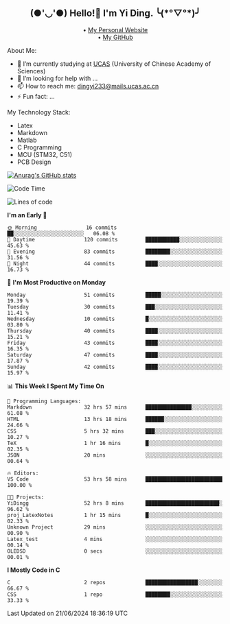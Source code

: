 <h2 align="center">(●'◡'●) Hello!👋 I'm Yi Ding. ╰(*°▽°*)╯</h2>
<p align="center">
  • <a href="https://yidingg.github.io/YiDingg/#/">My Personal Website</a><br>
  • <a href="https://github.com/YiDingg">My GitHub</a>
</p>

About Me:
- 🔭 I’m currently studying at [UCAS](https://www.ucas.ac.cn/) (University of Chinese Academy of Sciences)
- 🤔 I’m looking for help with ...
- 📫 How to reach me: dingyi233@mails.ucas.ac.cn
- ⚡ Fun fact: ...

My Technology Stack:
- Latex
- Markdown
- Matlab
- C Programming
- MCU (STM32, C51)
- PCB Design

[![Anurag's GitHub stats](https://github-readme-stats.vercel.app/api?username=YiDingg)](https://github.com/anuraghazra/github-readme-stats)

<!--START_SECTION:waka-->
![Code Time](http://img.shields.io/badge/Code%20Time-56%20hrs%204%20mins-blue)

![Lines of code](https://img.shields.io/badge/From%20Hello%20World%20I%27ve%20Written-403.0%20thousand%20lines%20of%20code-blue)

**I'm an Early 🐤** 

```text
🌞 Morning                16 commits          ██░░░░░░░░░░░░░░░░░░░░░░░   06.08 % 
🌆 Daytime                120 commits         ███████████░░░░░░░░░░░░░░   45.63 % 
🌃 Evening                83 commits          ████████░░░░░░░░░░░░░░░░░   31.56 % 
🌙 Night                  44 commits          ████░░░░░░░░░░░░░░░░░░░░░   16.73 % 
```
📅 **I'm Most Productive on Monday** 

```text
Monday                   51 commits          █████░░░░░░░░░░░░░░░░░░░░   19.39 % 
Tuesday                  30 commits          ███░░░░░░░░░░░░░░░░░░░░░░   11.41 % 
Wednesday                10 commits          █░░░░░░░░░░░░░░░░░░░░░░░░   03.80 % 
Thursday                 40 commits          ████░░░░░░░░░░░░░░░░░░░░░   15.21 % 
Friday                   43 commits          ████░░░░░░░░░░░░░░░░░░░░░   16.35 % 
Saturday                 47 commits          ████░░░░░░░░░░░░░░░░░░░░░   17.87 % 
Sunday                   42 commits          ████░░░░░░░░░░░░░░░░░░░░░   15.97 % 
```


📊 **This Week I Spent My Time On** 

```text
💬 Programming Languages: 
Markdown                 32 hrs 57 mins      ███████████████░░░░░░░░░░   61.08 % 
HTML                     13 hrs 18 mins      ██████░░░░░░░░░░░░░░░░░░░   24.66 % 
CSS                      5 hrs 32 mins       ███░░░░░░░░░░░░░░░░░░░░░░   10.27 % 
TeX                      1 hr 16 mins        █░░░░░░░░░░░░░░░░░░░░░░░░   02.35 % 
JSON                     20 mins             ░░░░░░░░░░░░░░░░░░░░░░░░░   00.64 % 

🔥 Editors: 
VS Code                  53 hrs 58 mins      █████████████████████████   100.00 % 

🐱‍💻 Projects: 
YiDingg                  52 hrs 8 mins       ████████████████████████░   96.62 % 
proj_LatexNotes          1 hr 15 mins        █░░░░░░░░░░░░░░░░░░░░░░░░   02.33 % 
Unknown Project          29 mins             ░░░░░░░░░░░░░░░░░░░░░░░░░   00.90 % 
Latex_test               4 mins              ░░░░░░░░░░░░░░░░░░░░░░░░░   00.14 % 
OLEDSD                   0 secs              ░░░░░░░░░░░░░░░░░░░░░░░░░   00.01 % 
```

**I Mostly Code in C** 

```text
C                        2 repos             █████████████████░░░░░░░░   66.67 % 
CSS                      1 repo              ████████░░░░░░░░░░░░░░░░░   33.33 % 
```




 Last Updated on 21/06/2024 18:36:19 UTC
<!--END_SECTION:waka-->

